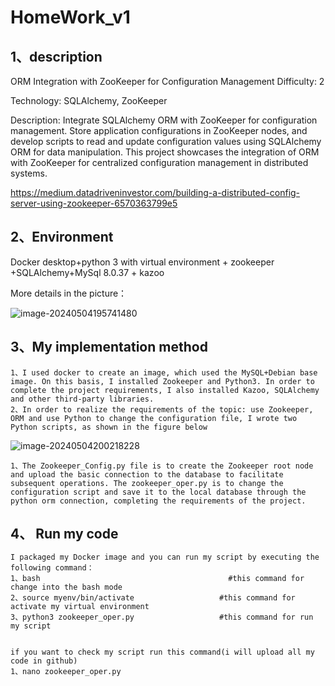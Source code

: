 # HomeWork_v1

## 1、description

ORM Integration with ZooKeeper for Configuration Management
Difficulty: 2

Technology: SQLAlchemy, ZooKeeper

Description: Integrate SQLAlchemy ORM with ZooKeeper for configuration management. Store application configurations in ZooKeeper nodes, and develop scripts to read and update configuration values using SQLAlchemy ORM for data manipulation. This project showcases the integration of ORM with ZooKeeper for centralized configuration management in distributed systems.

https://medium.datadriveninvestor.com/building-a-distributed-config-server-using-zookeeper-6570363799e5

## 2、Environment

Docker desktop+python 3 with virtual environment + zookeeper +SQLAlchemy+MySql 8.0.37 + kazoo

More details in the picture：

![image-20240504195741480](C:\Users\86156\AppData\Roaming\Typora\typora-user-images\image-20240504195741480.png)

## 3、My implementation method

```
1、I used docker to create an image, which used the MySQL+Debian base image. On this basis, I installed Zookeeper and Python3. In order to complete the project requirements, I also installed Kazoo, SQLAlchemy and other third-party libraries.
2、In order to realize the requirements of the topic: use Zookeeper, ORM and use Python to change the configuration file, I wrote two Python scripts, as shown in the figure below
```

![image-20240504200218228](C:\Users\86156\AppData\Roaming\Typora\typora-user-images\image-20240504200218228.png)

```
1、The Zookeeper_Config.py file is to create the Zookeeper root node and upload the basic connection to the database to facilitate subsequent operations. The zookeeper_oper.py is to change the configuration script and save it to the local database through the python orm connection, completing the requirements of the project.
```

## 4、	Run my code

```
I packaged my Docker image and you can run my script by executing the following command：
1、bash                                          #this command for change into the bash mode
2、source myenv/bin/activate					  #this command for activate my virtual environment
3、python3 zookeeper_oper.py 				  #this command for run my script


if you want to check my script run this command(i will upload all my code in github)
1、nano zookeeper_oper.py
```